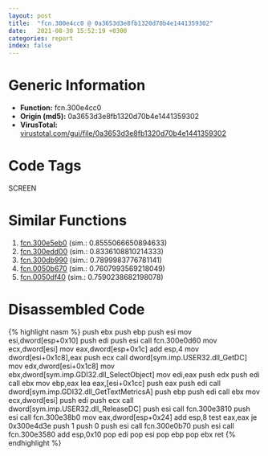 ```yaml
---
layout: post
title:  "fcn.300e4cc0 @ 0a3653d3e8fb1320d70b4e1441359302"
date:   2021-08-30 15:52:19 +0300
categories: report
index: false
---
```


# Generic Information
- **Function:** fcn.300e4cc0
- **Origin (md5):** 0a3653d3e8fb1320d70b4e1441359302
- **VirusTotal:** [virustotal.com/gui/file/0a3653d3e8fb1320d70b4e1441359302][virustotal_ref]

# Code Tags
<span class="tag" id="SCREEN">SCREEN</span>


# Similar Functions

1. [fcn.300e5eb0][similar_1_ref] (sim.: 0.8555066650894633)
2. [fcn.300edd00][similar_2_ref] (sim.: 0.8336108810214333)
3. [fcn.300db990][similar_3_ref] (sim.: 0.7899983776781141)
4. [fcn.0050b670][similar_4_ref] (sim.: 0.7607993569218049)
5. [fcn.0050df40][similar_5_ref] (sim.: 0.7590238682198078)


# Disassembled Code

{% highlight nasm %}
push ebx
push ebp
push esi
mov esi,dword[esp+0x10]
push edi
push esi
call fcn.300e0d60
mov ecx,dword[esi]
mov eax,dword[esp+0x1c]
add esp,4
mov dword[esi+0x1c8],eax
push ecx
call dword[sym.imp.USER32.dll_GetDC]
mov edx,dword[esi+0x1c8]
mov ebx,dword[sym.imp.GDI32.dll_SelectObject]
mov edi,eax
push edx
push edi
call ebx
mov ebp,eax
lea eax,[esi+0x1cc]
push eax
push edi
call dword[sym.imp.GDI32.dll_GetTextMetricsA]
push ebp
push edi
call ebx
mov ecx,dword[esi]
push edi
push ecx
call dword[sym.imp.USER32.dll_ReleaseDC]
push esi
call fcn.300e3810
push esi
call fcn.300e38b0
mov eax,dword[esp+0x24]
add esp,8
test eax,eax
je 0x300e4d3e
push 1
push 0
push esi
call fcn.300e0b70
push esi
call fcn.300e3580
add esp,0x10
pop edi
pop esi
pop ebp
pop ebx
ret 
{% endhighlight %}


[similar_1_ref]: /report/fcn.300e5eb0@0a3653d3e8fb1320d70b4e1441359302
[similar_2_ref]: /report/fcn.300edd00@0a3653d3e8fb1320d70b4e1441359302
[similar_3_ref]: /report/fcn.300db990@0a3653d3e8fb1320d70b4e1441359302
[similar_4_ref]: /report/fcn.0050b670@17d73cbafe6dd96dd6f2291fab06fbb5
[similar_5_ref]: /report/fcn.0050df40@17d73cbafe6dd96dd6f2291fab06fbb5
[virustotal_ref]: https://www.virustotal.com/gui/file/0a3653d3e8fb1320d70b4e1441359302